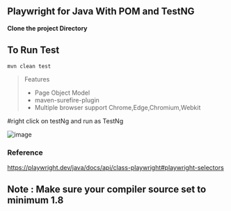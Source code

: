 ## Playwright for Java With POM and TestNG

**Clone the project Directory**

## To Run Test

```
mvn clean test
```

> Features
> - Page Object Model
> - maven-surefire-plugin
> - Multiple browser support Chrome,Edge,Chromium,Webkit

#right click on testNg and run as TestNg

![image](https://user-images.githubusercontent.com/128251609/229051348-011c8a89-b4ff-4214-9308-f166969ebe1b.png)



### Reference 

https://playwright.dev/java/docs/api/class-playwright#playwright-selectors


## Note : Make sure your compiler source set to minimum 1.8
